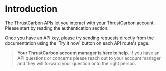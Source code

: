 # Introduction

The ThrustCarbon APIs let you interact with your ThrustCarbon account. Please start by reading the authentication section.

Once you have an API key, please try sending requests directly from the documentation using the 'Try it now' button on each API route's page.

> **Your ThrustCarbon account manager is here to help.** If you have an API questions or concerns please reach out to your account manager and they will forward your question onto the right person.